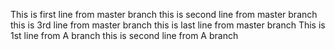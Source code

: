 This is first line from master branch
this is second line from master branch
this is 3rd line from master branch
this is last line from master branch
This is 1st line from A branch
this is second line from A branch

